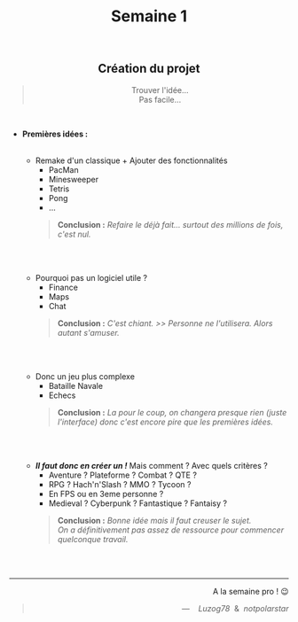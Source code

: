 <div align="center">
  
  # Semaine 1
  
  <br>
  
  ## Création du projet

  > Trouver l'idée...<br>
    Pas facile...
  
</div>

<br>

- **Premières idées :**

  <br>

  - Remake d'un classique + Ajouter des fonctionnalités
    - PacMan
    - Minesweeper
    - Tetris
    - Pong
    - ...
    > **Conclusion :** *Refaire le déjà fait... surtout des millions de fois, c'est nul.*

  <br><br>

  - Pourquoi pas un logiciel utile ?
    - Finance
    - Maps
    - Chat
    > **Conclusion :** *C'est chiant. >> Personne ne l'utilisera. Alors autant s'amuser.*

  <br><br>

  - Donc un jeu plus complexe
    - Bataille Navale
    - Echecs
    > **Conclusion :** *La pour le coup, on changera presque rien (juste l'interface) donc c'est encore pire que les premières idées.*

  <br><br>

  - ***Il faut donc en créer un !*** Mais comment ? Avec quels critères ?
    - Aventure ? Plateforme ? Combat ? QTE ?
    - RPG ? Hach'n'Slash ? MMO ? Tycoon ?
    - En FPS ou en 3eme personne ?
    - Medieval ? Cyberpunk ? Fantastique ? Fantaisy ?
    > **Conclusion :** *Bonne idée mais il faut creuser le sujet.*<br>*On a définitivement pas assez de ressource pour commencer quelconque travail.*

<div align="right">
  <br><br>

  ---

  A la semaine pro ! 😉
  > — &nbsp;&nbsp; _Luzog78_ &nbsp;&&nbsp; _notpolarstar_
</div>